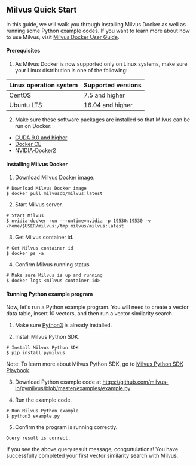 ##  Milvus Quick Start

In this guide, we will walk you through installing Milvus Docker as well as running some Python example codes. If you want to learn more about how to use Milvus, visit [Milvus Docker User Guide](https://github.com/milvus-io/docs/blob/master/UserGuide.md).

#### Prerequisites

1. As Milvus Docker is now supported only on Linux systems, make sure your Linux distribution is one of the following:

| Linux operation system | Supported versions          |
| :--------------------- | :--------------- |
| CentOS                 | 7.5 and higher   |
| Ubuntu LTS             | 16.04 and higher |

2. Make sure these software packages are installed so that Milvus can be run on Docker:

- [CUDA 9.0 and higher]( https://docs.nvidia.com/cuda/cuda-installation-guide-linux/index.html)
- [Docker CE]( https://docs.docker.com/install/)
- [NVIDIA-Docker2](https://github.com/NVIDIA/nvidia-docker)

#### Installing Milvus Docker

1. Download Milvus Docker image.

```shell
# Download Milvus Docker image
$ docker pull milvusdb/milvus:latest
```

2. Start Milvus server.

```shell
# Start Milvus
$ nvidia-docker run --runtime=nvidia -p 19530:19530 -v /home/$USER/milvus:/tmp milvus/milvus:latest
```

3. Get Milvus container id.

```shell
# Get Milvus container id
$ docker ps -a
```

4. Confirm Milvus running status.

```shell
# Make sure Milvus is up and running
$ docker logs <milvus container id>
```

#### Running Python example program

Now, let's run a Python example program. You will need to create a vector data table, insert 10 vectors, and then run a vector similarity search.

1. Make sure [Python3](https://www.python.org/downloads/ ) is already installed. 

2. Install Milvus Python SDK.

```shell
# Install Milvus Python SDK
$ pip install pymilvus
```

Note: To learn more about Milvus Python SDK, go to [Milvus Python SDK Playbook](https://pypi.org/project/pymilvus).

3. Download Python example code at https://github.com/milvus-io/pymilvus/blob/master/examples/example.py.

4. Run the example code.

```shell
# Run Milvus Python example
$ python3 example.py
```

5. Confirm the program is running correctly.

```shell
Query result is correct.
```

If you see the above query result message, congratulations! You have successfully completed your first vector similarity search with Milvus.
##

